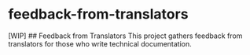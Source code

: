 # feedback-from-translators
[WIP] ## Feedback from Translators  This project gathers feedback from translators for those who write technical documentation.
